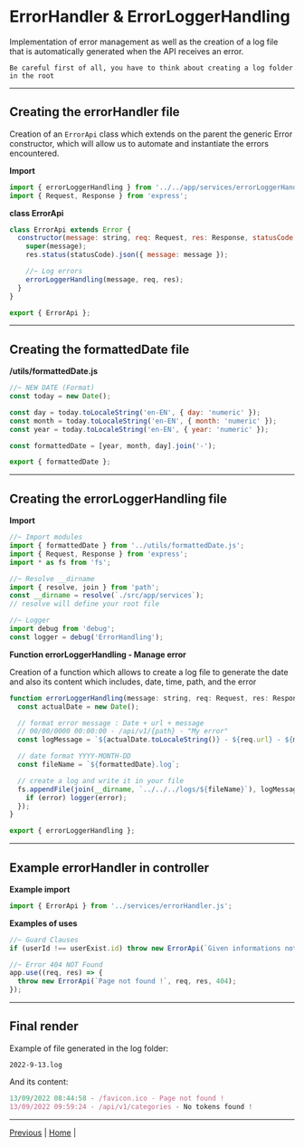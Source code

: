 # ErrorHandler & ErrorLoggerHandling

Implementation of error management as well as the creation of a log file that is automatically generated when the API receives an error.

`Be careful first of all, you have to think about creating a log folder in the root`

---

## Creating the errorHandler file

Creation of an `ErrorApi` class which extends on the parent the generic Error constructor, which will allow us to automate and instantiate the errors encountered.

**Import**

```js
import { errorLoggerHandling } from '../../app/services/errorLoggerHandling.js';
import { Request, Response } from 'express';
```

**class ErrorApi**

```js
class ErrorApi extends Error {
  constructor(message: string, req: Request, res: Response, statusCode: number = 500) {
    super(message);
    res.status(statusCode).json({ message: message });

    //~ Log errors
    errorLoggerHandling(message, req, res);
  }
}

export { ErrorApi };
```

---

## Creating the formattedDate file

**/utils/formattedDate.js**

```js
//~ NEW DATE (Format)
const today = new Date();

const day = today.toLocaleString('en-EN', { day: 'numeric' });
const month = today.toLocaleString('en-EN', { month: 'numeric' });
const year = today.toLocaleString('en-EN', { year: 'numeric' });

const formattedDate = [year, month, day].join('-');

export { formattedDate };
```

---

## Creating the errorLoggerHandling file

**Import**

```js
//~ Import modules
import { formattedDate } from '../utils/formattedDate.js';
import { Request, Response } from 'express';
import * as fs from 'fs';

//~ Resolve __dirname
import { resolve, join } from 'path';
const __dirname = resolve(`./src/app/services`);
// resolve will define your root file

//~ Logger
import debug from 'debug';
const logger = debug('ErrorHandling');
```

**Function errorLoggerHandling - Manage error**

Creation of a function which allows to create a log file to generate the date and also its content which includes, date, time, path, and the error

```js
function errorLoggerHandling(message: string, req: Request, res: Response) {
  const actualDate = new Date();

  // format error message : Date + url + message
  // 00/00/0000 00:00:00 - /api/v1/{path} - "My error"
  const logMessage = `${actualDate.toLocaleString()} - ${req.url} - ${message}\r`;

  // date format YYYY-MONTH-DD
  const fileName = `${formattedDate}.log`;

  // create a log and write it in your file
  fs.appendFile(join(__dirname, `../../../logs/${fileName}`), logMessage, (error) => {
    if (error) logger(error);
  });
}

export { errorLoggerHandling };
```

---

## Example errorHandler in controller

**Example import**

```js
import { ErrorApi } from '../services/errorHandler.js';
```

**Examples of uses**

```js
//~ Guard Clauses
if (userId !== userExist.id) throw new ErrorApi(`Given informations not allows any modification`, req, res, 403);

//~ Error 404 NOT Found
app.use((req, res) => {
  throw new ErrorApi(`Page not found !`, req, res, 404);
});
```

---

## Final render

Example of file generated in the log folder:

`2022-9-13.log`

And its content:

```js
13/09/2022 08:44:58 - /favicon.ico - Page not found !
13/09/2022 09:59:24 - /api/v1/categories - No tokens found !
```

---

[Previous](./12_nodemailer.md) | [Home](../README.md) |

